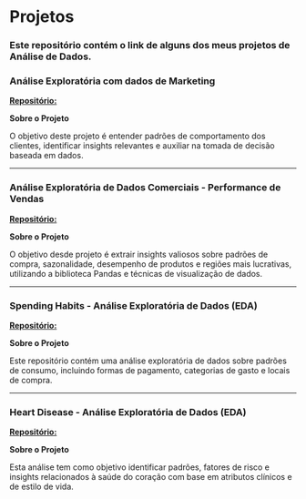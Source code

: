 # Projetos
### Este repositório contém o link de alguns dos meus projetos de Análise de Dados. 

### Análise Exploratória com dados de Marketing
[**Repositório:**](https://github.com/GiovanaHoffmann/marketing-EDA.git)

**Sobre o Projeto**

O objetivo deste projeto é entender padrões de comportamento dos clientes, identificar insights relevantes e auxiliar na tomada de decisão baseada em dados.

---

### Análise Exploratória de Dados Comerciais - Performance de Vendas
[**Repositório:**](https://github.com/GiovanaHoffmann/AnaliseComercial-EDA.git)

**Sobre o Projeto**

O objetivo desde projeto é extrair insights valiosos sobre padrões de compra, sazonalidade, desempenho de produtos e regiões mais lucrativas, utilizando a biblioteca Pandas e técnicas de visualização de dados.

---

### Spending Habits - Análise Exploratória de Dados (EDA)
[**Repositório:**](https://github.com/GiovanaHoffmann/Spending_Habits-EDA.git)

**Sobre o Projeto**

Este repositório contém uma análise exploratória de dados sobre padrões de consumo, incluindo formas de pagamento, categorias de gasto e locais de compra.

---

### Heart Disease - Análise Exploratória de Dados (EDA)
[**Repositório:**](https://github.com/GiovanaHoffmann/heart_disease_EDA.git)

**Sobre o Projeto**

Esta análise tem como objetivo identificar padrões, fatores de risco e insights relacionados à saúde do coração com base em atributos clínicos e de estilo de vida.
